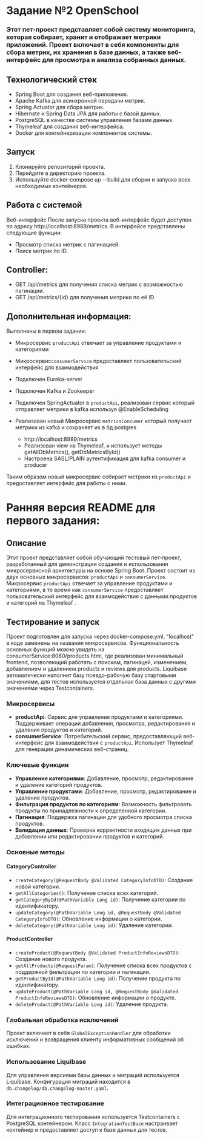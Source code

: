 # Задание №2 OpenSchool

### Этот пет-проект представляет собой систему мониторинга, которая собирает, хранит и отображает метрики приложений. Проект включает в себя компоненты для сбора метрик, их хранения в базе данных, а также веб-интерфейс для просмотра и анализа собранных данных.

## Технологический стек
- Spring Boot для создания веб-приложения.
- Apache Kafka для асинхронной передачи метрик.
- Spring Actuator для сбора метрик.
- Hibernate и Spring Data JPA для работы с базой данных.
- PostgreSQL в качестве системы управления базами данных.
- Thymeleaf для создания веб-интерфейса.
- Docker для контейнеризации компонентов системы.

## Запуск
1. Клонируйте репозиторий проекта.
2. Перейдите в директорию проекта.
3. Используйте docker-compose up --build для сборки и запуска всех необходимых контейнеров.

## Работа с системой
Веб-интерфейс
После запуска проекта веб-интерфейс будет доступен по адресу http://localhost:8989/metrics. 
В интерфейсе представлены следующие функции:

- Просмотр списка метрик с пагинацией.
- Поиск метрик по ID.


## Controller:

- GET /api/metrics для получения списка метрик с возможностью пагинации.
- GET /api/metrics/{id} для получения метрики по её ID.

## Дополнительная информация:

Выполнены в первом задании:
- Микросервис `productApi` отвечает за управление продуктами и категориями
- Микросервис`consumerService` предоставляет пользовательский интерфейс для взаимодействия

- Подключен Eureka-server
- Подключен Kafka и Zookeeper
- Подключен SpringActuator в `productApi`, реализован сервис который отправляет метрики в kafka используя @EnableScheduling
- Реализован новый Микросервис `metricsConcumer` который получает метрики из kafka и сохраняет их в бд postgres
  - http://localhost:8989/metrics 
  - Реализован view на Thymeleaf, и использует методы getAllDbMetrics(), getDbMetricsById()
  - Настроена SASL/PLAIN аутентификация для kafka consumer и producer 

Таким образом новый микросервис собирает метрики из `productApi` и предоставляет интерфейс для работы с ними.


# Ранняя версия README для первого задания:


## Описание

Этот проект представляет собой обучающий тестовый пет-проект, разработанный для демонстрации создания и использования микросервисной архитектуры на основе Spring Boot. Проект состоит из двух основных микросервисов: `productApi` и `consumerService`. 
Микросервис `productApi` отвечает за управление продуктами и категориями, в то время как `consumerService` предоставляет пользовательский интерфейс для взаимодействия с данными продуктов и категорий на Thymeleaf .

## Тестирование и запуск

Проект подготовлен для запуска через docker-compose.yml, "localhost" в коде заменены на названия микросервисов.
Функциональность основных функций можно увидеть на consumerService:8080/products.html, 
где реализован минимальный frontend, позволяющий работать с поиском, пагинацей, изменением, добавлением и удалением products и reviews для products.
Liquibase автоматически наполнит базу псевдо-рабочую базу стартовыми значениями, для тестов используется отдельная база данных с другими значениями через Testcontainers.


### Микросервисы

- **productApi**: Сервис для управления продуктами и категориями. Поддерживает операции добавления, просмотра, редактирования и удаления продуктов и категорий.
- **consumerService**: Потребительский сервис, предоставляющий веб-интерфейс для взаимодействия с `productApi`. Использует Thymeleaf для генерации динамических веб-страниц.

### Ключевые функции

- **Управление категориями**: Добавление, просмотр, редактирование и удаление категорий продуктов.
- **Управление продуктами**: Добавление, просмотр, редактирование и удаление продуктов.
- **Фильтрация продуктов по категориям**: Возможность фильтровать продукты по принадлежности к определенной категории.
- **Пагинация**: Поддержка пагинации для удобного просмотра списка продуктов.
- **Валидация данных**: Проверка корректности входящих данных при добавлении или редактировании продуктов и категорий.

### Основные методы

#### CategoryController

- `createCategory(@RequestBody @Validated CategoryInfoDTO)`: Создание новой категории.
- `getAllCategories()`: Получение списка всех категорий.
- `getCategoryById(@PathVariable Long id)`: Получение категории по идентификатору.
- `updateCategory(@PathVariable Long id, @RequestBody @Validated CategoryInfoDTO)`: Обновление информации о категории.
- `deleteCategory(@PathVariable Long id)`: Удаление категории.

#### ProductController

- `createProduct(@RequestBody @Validated ProductInfoReviewsDTO)`: Создание нового продукта.
- `getAllProducts(@RequestParam)`: Получение списка всех продуктов с поддержкой фильтрации по категории и пагинации.
- `getProductById(@PathVariable Long id)`: Получение продукта по идентификатору.
- `updateProduct(@PathVariable Long id, @RequestBody @Validated ProductInfoReviewsDTO)`: Обновление информации о продукте.
- `deleteProduct(@PathVariable Long id)`: Удаление продукта.

### Глобальная обработка исключений

Проект включает в себя `GlobalExceptionHandler` для обработки исключений и возвращения клиенту информативных сообщений об ошибках.

### Использование Liquibase

Для управления версиями базы данных и миграций используется Liquibase. Конфигурация миграций находится в `db.changelog/db.changelog-master.yaml`.

### Интеграционное тестирование

Для интеграционного тестирования используется Testcontainers с PostgreSQL контейнером. Класс `IntegrationTestBase` настраивает контейнер и предоставляет доступ к базе данных для тестов.
